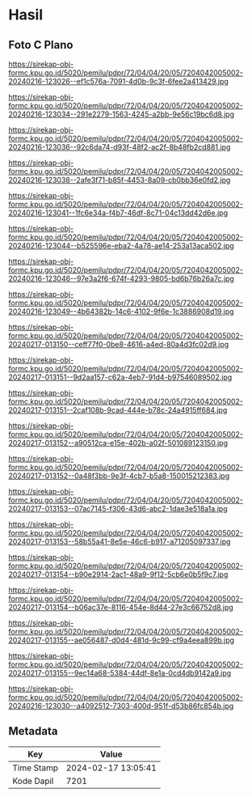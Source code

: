 # Hasil

## Foto C Plano

https://sirekap-obj-formc.kpu.go.id/5020/pemilu/pdpr/72/04/04/20/05/7204042005002-20240216-123026--ef1c576a-7091-4d0b-9c3f-6fee2a413429.jpg

https://sirekap-obj-formc.kpu.go.id/5020/pemilu/pdpr/72/04/04/20/05/7204042005002-20240216-123034--291e2279-1563-4245-a2bb-9e56c19bc6d8.jpg

https://sirekap-obj-formc.kpu.go.id/5020/pemilu/pdpr/72/04/04/20/05/7204042005002-20240216-123036--92c6da74-d93f-48f2-ac2f-8b48fb2cd881.jpg

https://sirekap-obj-formc.kpu.go.id/5020/pemilu/pdpr/72/04/04/20/05/7204042005002-20240216-123038--2afe3f71-b85f-4453-8a09-cb0bb36e0fd2.jpg

https://sirekap-obj-formc.kpu.go.id/5020/pemilu/pdpr/72/04/04/20/05/7204042005002-20240216-123041--1fc6e34a-f4b7-46df-8c71-04c13dd42d6e.jpg

https://sirekap-obj-formc.kpu.go.id/5020/pemilu/pdpr/72/04/04/20/05/7204042005002-20240216-123044--b525596e-eba2-4a78-ae14-253a13aca502.jpg

https://sirekap-obj-formc.kpu.go.id/5020/pemilu/pdpr/72/04/04/20/05/7204042005002-20240216-123046--97e3a2f6-674f-4293-9805-bd6b76b26a7c.jpg

https://sirekap-obj-formc.kpu.go.id/5020/pemilu/pdpr/72/04/04/20/05/7204042005002-20240216-123049--4b64382b-14c6-4102-9f6e-1c3886908d19.jpg

https://sirekap-obj-formc.kpu.go.id/5020/pemilu/pdpr/72/04/04/20/05/7204042005002-20240217-013150--ceff77f0-0be8-4616-a4ed-80a4d3fc02d9.jpg

https://sirekap-obj-formc.kpu.go.id/5020/pemilu/pdpr/72/04/04/20/05/7204042005002-20240217-013151--9d2aa157-c62a-4eb7-91d4-b97546089502.jpg

https://sirekap-obj-formc.kpu.go.id/5020/pemilu/pdpr/72/04/04/20/05/7204042005002-20240217-013151--2caf108b-9cad-444e-b78c-24a4915ff684.jpg

https://sirekap-obj-formc.kpu.go.id/5020/pemilu/pdpr/72/04/04/20/05/7204042005002-20240217-013152--a90512ca-e15e-402b-a02f-501089123150.jpg

https://sirekap-obj-formc.kpu.go.id/5020/pemilu/pdpr/72/04/04/20/05/7204042005002-20240217-013152--0a48f3bb-9e3f-4cb7-b5a8-150015212383.jpg

https://sirekap-obj-formc.kpu.go.id/5020/pemilu/pdpr/72/04/04/20/05/7204042005002-20240217-013153--07ac7145-f306-43d6-abc2-1dae3e518a1a.jpg

https://sirekap-obj-formc.kpu.go.id/5020/pemilu/pdpr/72/04/04/20/05/7204042005002-20240217-013153--58b55a41-8e5e-46c6-b917-a71205097337.jpg

https://sirekap-obj-formc.kpu.go.id/5020/pemilu/pdpr/72/04/04/20/05/7204042005002-20240217-013154--b90e2914-2ac1-48a9-9f12-5cb6e0b5f9c7.jpg

https://sirekap-obj-formc.kpu.go.id/5020/pemilu/pdpr/72/04/04/20/05/7204042005002-20240217-013154--b06ac37e-8116-454e-8d44-27e3c66752d8.jpg

https://sirekap-obj-formc.kpu.go.id/5020/pemilu/pdpr/72/04/04/20/05/7204042005002-20240217-013155--ae056487-d0d4-481d-9c99-cf9a4eea899b.jpg

https://sirekap-obj-formc.kpu.go.id/5020/pemilu/pdpr/72/04/04/20/05/7204042005002-20240217-013155--9ec14a68-5384-44df-8e1a-0cd4db9142a9.jpg

https://sirekap-obj-formc.kpu.go.id/5020/pemilu/pdpr/72/04/04/20/05/7204042005002-20240216-123030--a4092512-7303-400d-951f-d53b86fc854b.jpg


## Metadata

| Key        | Value               |
| ---------- | ------------------- |
| Time Stamp | 2024-02-17 13:05:41 |
| Kode Dapil | 7201                |



